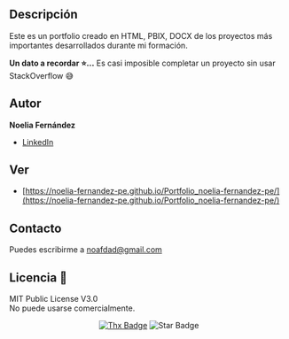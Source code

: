 ## Descripción

Este es un portfolio creado en HTML, PBIX, DOCX de los proyectos más importantes desarrollados durante mi formación.

<strong>Un dato a recordar ⭐️...</strong> Es casi imposible completar un proyecto sin usar StackOverflow 😅<br>

## Autor  
**Noelia Fernández**
* [LinkedIn](https://www.linkedin.com/in/noelia-fernández-pe)

## Ver
* [https://noelia-fernandez-pe.github.io/Portfolio_noelia-fernandez-pe/](https://noelia-fernandez-pe.github.io/Portfolio_noelia-fernandez-pe/)

## Contacto
Puedes escribirme a noafdad@gmail.com

## Licencia 📝

MIT Public License V3.0         
No puede usarse comercialmente.

<div align="center">
<a href="https://saythanks.io/to/erwin.lejeune15%40gmail.com?style=flat-square"><img src="https://img.shields.io/badge/Agradece-!-1EAEDB.svg?style=flat-square" alt="Thx Badge"/></a>
<img src="https://img.shields.io/static/v1?label=%F0%9F%8C%9F&message=Si%20es%20Util&style=style=flat&color=BC4E99" alt="Star Badge"/></a><br>

